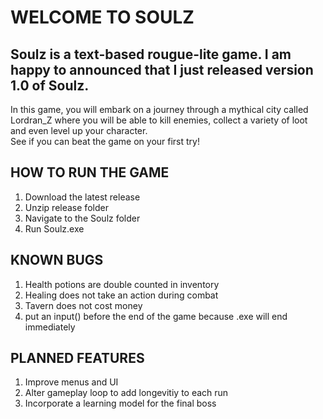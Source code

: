 # WELCOME TO SOULZ

## Soulz is a text-based rougue-lite game. I am happy to announced that I just released version 1.0 of Soulz.
In this game, you will embark on a journey through a mythical city called Lordran_Z where you will be able to kill enemies, collect a variety of loot and even level up your character.\
See if you can beat the game on your first try!

## HOW TO RUN THE GAME
1. Download the latest release
2. Unzip release folder
3. Navigate to the Soulz folder
4. Run Soulz.exe

## KNOWN BUGS
1. Health potions are double counted in inventory
2. Healing does not take an action during combat
3. Tavern does not cost money
4. put an input() before the end of the game because .exe will end immediately

## PLANNED FEATURES
1. Improve menus and UI
2. Alter gameplay loop to add longevitiy to each run
3. Incorporate a learning model for the final boss

